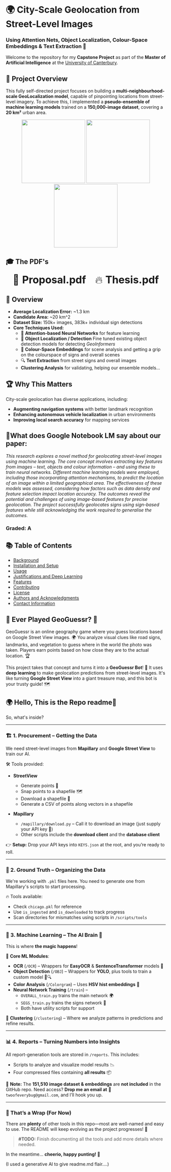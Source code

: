 # 🌍 City-Scale Geolocation from Street-Level Images

### Using Attention Nets, Object Localization, Colour-Space Embeddings & Text Extraction 🚀

Welcome to the repository for my **Capstone Project** as part of the **Master of Artificial Intelligence** at the [University of Canterbury](https://www.canterbury.ac.nz/study/academic-study/qualifications/master-of-artificial-intelligence#accordion-3422d1b02a-item-bb8aa0463d-button).

## 📌 Project Overview

This fully self-directed project focuses on building a **multi-neighbourhood-scale GeoLocalization model**, capable of pinpointing locations from street-level imagery. To achieve this, I implemented a **pseudo-ensemble of machine learning models** trained on a **150,000-image dataset**, covering a **20 km²** urban area.
<p align="center"> 
  <img src="./docs/gitembeds/header1.png" width="200" height="200" /> 
  <img src="./docs/gitembeds/thinking.gif" width="200" height="200" /> 
  <img src="./docs/gitembeds/springfield_w_point.jpg" width="200" height="200" /> 
</p> 



## 🎓 The PDF's

<p align="center">
  <a href="https://github.com/2of/Deep-Learning-City-Scale-GeoLocalization-Model/blob/main/proposal.pdf" style="text-decoration: none; font-size: 2rem;">
    🚀 <strong>Proposal.pdf</strong>
  </a> &nbsp;&nbsp;&nbsp;&nbsp;
  <a href="https://github.com/2of/Deep-Learning-City-Scale-GeoLocalization-Model/blob/main/THESIS_mini.pdf" style="text-decoration: none; font-size: 2rem;">
    🔥 <strong>Thesis.pdf</strong>
  </a>
</p>


## 🚀 Overview

- **Average Localization Error:** ~1.3 km
- **Candidate Area:** ~20 km^2
- **Dataset Size:** 150k+ images, 383k+ individual sign detections
- **Core Techniques Used:**
  - 🧠 **Attention-based Neural Networks** for feature learning
  - 🎯 **Object Localization / Detection** Fine tuned existing object detection models for detecting *GeoInformers*  
  - 🎨 **Colour-Space Embeddings** for scene analysis and getting a grip on the colourspace of signs and overall scenes
  - 🔍 **Text Extraction** from street signs and overall images
  - **Clustering Analysis** for validating, helping our ensemble models... 

## 🏆 Why This Matters

City-scale geolocation has diverse applications, including:

- **Augmenting navigation systems** with better landmark recognition
- **Enhancing autonomous vehicle localization** in urban environments
- **Improving local search accuracy** for mapping services


## 📓What does Google Notebook LM say about our paper:
*This research explores a novel method for geolocating street-level images using machine learning. The core concept involves extracting key features from images – text, objects and colour information – and using these to train neural networks. Different machine learning models were employed, including those incorporating attention mechanisms, to predict the location of an image within a limited geographical area. The effectiveness of these models was assessed, considering how factors such as data density and feature selection impact location accuracy. The outcomes reveal the potential and challenges of using image-based features for precise geolocation. The project successfully geolocates signs using sign-based features while still acknowledging the work required to generalise the outcomes.*



### Graded: A



## 📚 Table of Contents
- [Background](#background)
- [Installation and Setup](#installation-and-setup)
- [Usage](#usage)
- [Justifications and Deep Learning](#justifications-and-deep-learning)
- [Features](#features)
- [Contributing](#contributing)
- [License](#license)
- [Authors and Acknowledgments](#authors-and-acknowledgments)
- [Contact Information](#contact-information)

## 🧭 Ever Played GeoGuessr? 🧭

GeoGuessr is an online geography game where you guess locations based on Google Street View images. 🌍 You analyze visual clues like road signs, landmarks, and vegetation to guess where in the world the photo was taken. Players earn points based on how close they are to the actual location. 🏆

This project takes that concept and turns it into a **GeoGuessr Bot**! 🚀 It uses **deep learning** to make geolocation predictions from street-level images. It's like turning **Google Street View** into a giant treasure map, and this bot is your trusty guide! 🗺







## 🌍 Hello, This is the Repo readme🚀  


So, what's inside? 

---

### 🏗️ 1. Procurement – Getting the Data  
We need street-level images from **Mapillary** and **Google Street View** to train our AI.  

🛠 Tools provided:  
- **StreetView**  
  - Generate points 📍  
  - Snap points to a shapefile 🗺️  
  - Download a shapefile 📂  
  - Generate a CSV of points along vectors in a shapefile  

- **Mapillary**  
  - `/mapillary/download.py` – Call it to download an image (just supply your API key 🔑)  
  - Other scripts include the **download client** and the **database client**  

👉 **Setup:** Drop your API keys into `KEYS.json` at the root, and you’re ready to roll.  

---

### 🎯 2. Ground Truth – Organizing the Data  
We're working with `.pkl` files here. You need to generate one from Mapillary's scripts to start processing.  

🔥 Tools available:  
- Check `chicago.pkl` for reference  
- Use `is_ingested` and `is_downloaded` to track progress  
- Scan directories for mismatches using scripts in `/scripts/tools`  

---

### 🤖 3. Machine Learning – The AI Brain 🧠  
This is where **the magic happens**!  

📂 **Core ML Modules**:  
- **OCR** (`/OCR`) – Wrappers for **EasyOCR** & **SentenceTransformer** models 📝  
- **Object Detection** (`/OBJ`) – Wrappers for **YOLO**, plus tools to train a custom model 🚗🔍  
- **Color Analysis** (`/Colorgram`) – Uses **HSV hist embeddings** 🎨  
- **Neural Network Training** (`/train`) –  
  - `OVERALL_train.py` trains the main network 🌍  
  - `SEGS_train.py` trains the signs network 🚏  
  - Both have utility scripts for support  

📌 **Clustering** (`/clustering`) – Where we analyze patterns in predictions and refine results.  

---

### 📊 4. Reports – Turning Numbers into Insights  
All report-generation tools are stored in `/reports`. This includes:  
- Scripts to analyze and visualize model results 📉  
- Four compressed files containing **all results** 📦  

📌 **Note:** The **151,510 image dataset & embeddings** are **not included** in the GitHub repo. Need access? **Drop me an email at** 📩 `twoofeverybug@gmail.com`, and I’ll hook you up.  

---

### 🎉 That’s a Wrap (For Now)  
There are **plenty** of other tools in this repo—most are well-named and easy to use. The README will keep evolving as the project progresses! 🚀  

> **#TODO:** Finish documenting all the tools and add more details where needed.  

In the meantime... **cheerio, happy punting! 🏉**  



(I used a generative AI to give readme.md flair....)